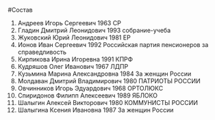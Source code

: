 #Состав
1. Андреев Игорь Сергеевич 1963 СР
2. Гладин Дмитрий Леонидович 1993 собрание-учеба
3. Жуковский Юрий Леонидович 1981 ЕР
4. Ионов Иван Сергеевич 1992 Российская партия пенсионеров за справедливость
5. Кирпикова Ирина Игоревна 1991 КПРФ
6. Кудряшов Олег Иванович 1967 ЛДПР
7. Кузьмина Марина Александровна 1984 За женщин России
8. Молдаван Дмитрий Владимирович 1980 ПАТРИОТЫ РОССИИ
9. Овчинников Игорь Эдуардович 1968 ОРТОЛЮКС
10. Спиридонов Филипп Алексеевич 1989 ЯБЛОКО
11. Шалыгин Алексей Викторович 1980 КОММУНИСТЫ РОССИИ
12. Шалыгина Ксения Ивановна 1987 За женщин России
